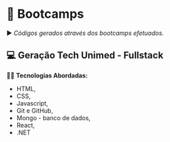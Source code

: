 # :book: Bootcamps
:arrow_forward: *Códigos gerados através dos bootcamps efetuados.* 

## :computer: Geração Tech Unimed - Fullstack

:woman_technologist: **Tecnologias Abordadas:**

* HTML, 
* CSS, 
* Javascript, 
* Git e GitHub, 
* Mongo - banco de dados, 
* React, 
* .NET
